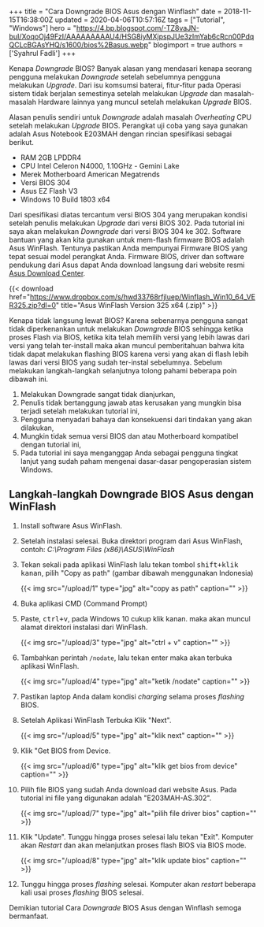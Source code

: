 +++
title = "Cara Downgrade BIOS Asus dengan Winflash"
date = 2018-11-15T16:38:00Z
updated = 2020-04-06T10:57:16Z
tags = ["Tutorial", "Windows"]
hero = "https://4.bp.blogspot.com/-TZ8vaJN-buI/XoqoOj49FzI/AAAAAAAAAU4/HSG8iyMXjpspJUe3zImYab6cRcn00PdqQCLcBGAsYHQ/s1600/bios%2Basus.webp"
blogimport = true 
authors = ['Syahrul Fadli']
+++

Kenapa *Downgrade* BIOS? Banyak alasan yang mendasari kenapa seorang pengguna melakukan *Downgrade* setelah sebelumnya pengguna melakukan *Upgrade*. Dari isu komsumsi baterai, fitur-fitur pada Operasi sistem tidak berjalan semestinya setelah melakukan *Upgrade* dan masalah-masalah Hardware lainnya yang muncul setelah melakukan *Upgrade* BIOS.

Alasan penulis sendiri untuk *Downgrade* adalah masalah *Overheating* CPU setelah melakukan *Upgrade* BIOS. Perangkat uji coba yang saya gunakan adalah Asus Notebook E203MAH dengan rincian spesifikasi sebagai berikut.
* RAM 2GB LPDDR4
* CPU Intel Celeron N4000, 1.10GHz - Gemini Lake
* Merek Motherboard American Megatrends
* Versi BIOS 304
* Asus EZ Flash V3
* Windows 10 Build 1803 x64

Dari spesifikasi diatas tercantum versi BIOS 304 yang merupakan kondisi setelah penulis melakukan *Upgrade* dari versi BIOS 302. Pada tutorial ini saya akan melakukan *Downgrade* dari versi BIOS 304 ke 302. Software bantuan yang akan kita gunakan untuk mem-flash firmware BIOS adalah Asus WinFlash. Tentunya pastikan Anda mempunyai Firmware BIOS yang tepat sesuai model perangkat Anda. Firmware BIOS, driver dan software pendukung dari Asus dapat Anda download langsung dari website resmi <a href='http://www.asus.com/support/download-center' title='Asus Download Center' target="_blank" rel="nofollow">Asus Download Center</a>.



{{< download href="https://www.dropbox.com/s/hwd33768rfjluep/Winflash_Win10_64_VER325.zip?dl=0" title="Asus WinFlash Version 325 x64 (.zip)" >}}

Kenapa tidak langsung lewat BIOS? Karena sebenarnya pengguna sangat tidak diperkenankan untuk melakukan <i>Downgrade </i> BIOS sehingga ketika proses Flash via BIOS, ketika kita telah memilih versi yang lebih lawas dari versi yang telah ter-install maka akan muncul pemberitahuan bahwa kita tidak dapat melakukan flashing BIOS karena versi yang akan di flash lebih lawas dari versi BIOS yang sudah ter-instal sebelumnya. Sebelum melakukan langkah-langkah selanjutnya tolong pahami beberapa poin dibawah ini. 

1. Melakukan Downgrade sangat tidak dianjurkan,
2. Penulis tidak bertanggung jawab atas kerusakan yang mungkin bisa terjadi setelah melakukan tutorial ini,
3. Pengguna menyadari bahaya dan konsekuensi dari tindakan yang akan dilakukan, 
4. Mungkin tidak semua versi BIOS dan atau Motherboard kompatibel dengan tutorial ini,
5. Pada tutorial ini saya menganggap Anda sebagai pengguna tingkat lanjut yang sudah paham mengenai dasar-dasar pengoperasian sistem Windows.
## Langkah-langkah Downgrade BIOS Asus dengan WinFlash

1. Install software Asus WinFlash.
2. Setelah instalasi selesai. Buka direktori program dari Asus WinFlash, contoh: *C:\Program Files (x86)\ASUS\WinFlash*
3. Tekan sekali pada aplikasi WinFlash lalu tekan tombol <kbd><kbd>shift</kbd>+<kbd>klik kanan</kbd></kbd>, pilih "Copy as path" (gambar dibawah menggunakan Indonesia)

    {{< img src="/upload/1" type="jpg" alt="copy as path" caption="" >}}

4. Buka aplikasi CMD (Command Prompt)
5. Paste, <kbd><kbd>ctrl</kbd>+<kbd>v</kbd></kbd>, pada Windows 10 cukup klik kanan. maka akan muncul alamat direktori instalasi dari WinFlash.

    {{< img src="/upload/3" type="jpg" alt="ctrl + v" caption="" >}}

6. Tambahkan perintah `/nodate`, lalu tekan enter maka akan terbuka aplikasi WinFlash.

    {{< img src="/upload/4" type="jpg" alt="ketik /nodate" caption="" >}}

7. Pastikan laptop Anda dalam kondisi *charging* selama proses <i>flashing </i>BIOS.
8. Setelah Aplikasi WinFlash Terbuka Klik "Next".

    {{< img src="/upload/5" type="jpg" alt="klik next" caption="" >}}

9. Klik "Get BIOS from Device.

    {{< img src="/upload/6" type="jpg" alt="klik get bios from device" caption="" >}}
    
10. Pilih file BIOS yang sudah Anda download dari website Asus. Pada tutorial ini file yang digunakan adalah "E203MAH-AS.302".

    {{< img src="/upload/7" type="jpg" alt="pilih file driver bios" caption="" >}}

11. Klik "Update". Tunggu hingga proses selesai lalu tekan "Exit". Komputer akan <i>Restart </i>dan akan melanjutkan proses flash BIOS via BIOS mode.
    
    {{< img src="/upload/8" type="jpg" alt="klik update bios" caption="" >}}

12. Tunggu hingga proses <i>flashing </i>selesai. Komputer akan <i>restart </i>beberapa kali usai proses <i>flashing </i>BIOS selesai.

Demikian tutorial Cara <i>Downgrade </i>BIOS Asus dengan Winflash semoga bermanfaat.  